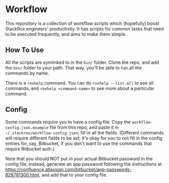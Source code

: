 # Workflow
This repository is a collection of workflow scripts which (hopefully) boost StackRox engineers' productivity. It has scripts for common tasks that need to be executed frequently, and aims to make them simple.

## How To Use
All the scripts are symlinked to in the `bin/` folder. Clone the repo, and add the `bin/` folder to your path. That way, you'll be able to run all the commands by name.

There is a `roxhelp` command. You can do `roxhelp --list-all` to see all commands, and `roxhelp <command-name>` to see more about a particular command.

## Config

Some commands require you to have a config file. Copy the `workflow-config.json.example` file from this repo, and paste it in `~/.stackrox/workflow-config.json`; fill in all the fields. (Different commands will require different fields to be set; it's okay for you to not fill in the config entries for, say, Bitbucket, if you don't want to use the commands that require Bitbucket auth.)

Note that you should NOT put in your actual Bitbucket password in the config file; instead, generate an app password following the instructions at https://confluence.atlassian.com/bitbucket/app-passwords-828781300.html, and add that to your config file.
